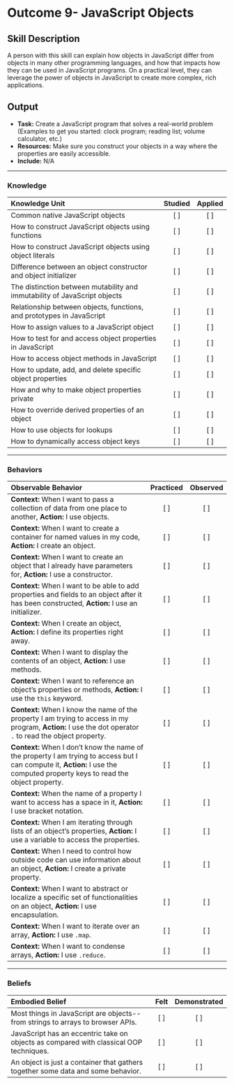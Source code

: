 # Outcome 9- JavaScript Objects

## Skill Description
A person with this skill can explain how objects in JavaScript differ from objects in many other programming languages, and how that impacts how they can be used in JavaScript programs. On a practical level, they can leverage the power of objects in JavaScript to create more complex, rich applications. 


## Output
- **Task:** Create a JavaScript program that solves a real-world problem (Examples to get you started: clock program; reading list; volume calculator, etc.)
- **Resources:** Make sure you construct your objects in a way where the properties are easily accessible. 
- **Include:** N/A

-------

### Knowledge

| Knowledge Unit   |      Studied      | Applied |
|:-------------|:------------------:|:--------:|
| Common native JavaScript objects | [ ] | [ ] |
| How to construct JavaScript objects using functions | [ ] | [ ] |
| How to construct JavaScript objects using object literals | [ ] | [ ] |
| Difference between an object constructor and object initializer | [ ] | [ ] |
| The distinction between mutability and immutability of JavaScript objects | [ ] | [ ] |
| Relationship between objects, functions, and prototypes in JavaScript | [ ] | [ ] |
| How to assign values to a JavaScript object | [ ] | [ ] |
| How to test for and access object properties in JavaScript | [ ] | [ ] |
| How to access object methods in JavaScript | [ ] | [ ] |
| How to update, add, and delete specific object properties | [ ] | [ ] |
| How and why to make object properties private | [ ] | [ ] |
| How to override derived properties of an object | [ ] | [ ] |
| How to use objects for lookups | [ ] | [ ] |
| How to dynamically access object keys | [ ] | [ ] |

-------

### Behaviors

| Observable Behavior   |      Practiced      | Observed |
|:-------------|:------------------:|:--------:|
| **Context:** When I want to pass a collection of data from one place to another, **Action:** I use objects. | [ ] | [ ] |
| **Context:** When I want to create a container for named values in my code, **Action:** I create an object. | [ ] | [ ] |
| **Context:** When I want to create an object that I already have parameters for, **Action:** I use a constructor. | [ ] | [ ] |
| **Context:** When I want to be able to add properties and fields to an object after it has been constructed, **Action:** I use an initializer. | [ ] | [ ] |
| **Context:** When I create an object, **Action:** I define its properties right away. | [ ] | [ ] |
| **Context:** When I want to display the contents of an object, **Action:** I use methods. | [ ] | [ ] |
| **Context:** When I want to reference an object’s properties or methods, **Action:** I use the `this` keyword. | [ ] | [ ] | 
| **Context:** When I know the name of the property I am trying to access in my program, **Action:** I use the dot operator `.` to read the object property. | [ ] | [ ] |  
| **Context:** When I don’t know the name of the property I am trying to access but I can compute it, **Action:** I use the computed property keys to read the object property. | [ ] | [ ] | 
| **Context:** When the name of a property I want to access has a space in it, **Action:** I use bracket notation. | [ ] | [ ] | 
| **Context:** When I am iterating through lists of an object’s properties, **Action:** I use a variable to access the properties. | [ ] | [ ] | 
| **Context:** When I need to control how outside code can use information about an object, **Action:** I create a private property. | [ ] | [ ] | 
| **Context:** When I want to abstract or localize a specific set of functionalities on an object, **Action:** I use encapsulation. | [ ] | [ ] | 
| **Context:** When I want to iterate over an array, **Action:** I use `.map`. | [ ] | [ ] | 
| **Context:** When I want to condense arrays, **Action:** I use `.reduce`. | [ ] | [ ] | 


-------

### Beliefs

| Embodied Belief   |      Felt      | Demonstrated |
|:-------------|:------------------:|:--------:|
| Most things in JavaScript are objects-- from strings to arrays to browser APIs. | [ ] | [ ] |
| JavaScript has an eccentric take on objects as compared with classical OOP techniques. | [ ] | [ ] |
| An object is just a container that gathers together some data and some behavior. | [ ] | [ ] |

